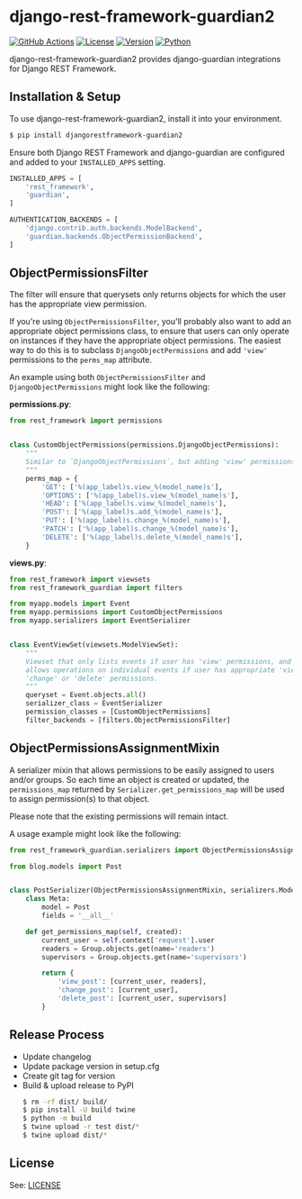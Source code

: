 # django-rest-framework-guardian2

[![GitHub Actions][github-actions-badge]](https://github.com/johnthagen/python-blueprint/actions)
[![License](https://img.shields.io/pypi/l/djangorestframework-guardian2.svg)](https://pypi.org/project/djangorestframework-guardian2)
[![Version](https://img.shields.io/pypi/v/djangorestframework-guardian2.svg)](https://pypi.org/project/djangorestframework-guardian2)
[![Python](https://img.shields.io/pypi/pyversions/djangorestframework-guardian2.svg)](https://pypi.org/project/djangorestframework-guardian2/)

[github-actions-badge]: https://github.com/johnthagen/django-rest-framework-guardian/workflows/python/badge.svg

django-rest-framework-guardian2 provides django-guardian integrations for Django REST Framework.


## Installation & Setup

To use django-rest-framework-guardian2, install it into your environment.

```sh
$ pip install djangorestframework-guardian2
```

Ensure both Django REST Framework and django-guardian are configured and added to your `INSTALLED_APPS` setting.

```python
INSTALLED_APPS = [
    'rest_framework',
    'guardian',
]

AUTHENTICATION_BACKENDS = [
    'django.contrib.auth.backends.ModelBackend',
    'guardian.backends.ObjectPermissionBackend',
]
```


## ObjectPermissionsFilter

The filter will ensure that querysets only returns objects for which the user has the appropriate view permission.

If you're using `ObjectPermissionsFilter`, you'll probably also want to add an appropriate object permissions
class, to ensure that users can only operate on instances if they have the appropriate object permissions.  The easiest
way to do this is to subclass `DjangoObjectPermissions` and add `'view'` permissions to the `perms_map` attribute.

An example using both `ObjectPermissionsFilter` and `DjangoObjectPermissions` might look like the following:

**permissions.py**:

```python
from rest_framework import permissions


class CustomObjectPermissions(permissions.DjangoObjectPermissions):
    """
    Similar to `DjangoObjectPermissions`, but adding 'view' permissions.
    """
    perms_map = {
        'GET': ['%(app_label)s.view_%(model_name)s'],
        'OPTIONS': ['%(app_label)s.view_%(model_name)s'],
        'HEAD': ['%(app_label)s.view_%(model_name)s'],
        'POST': ['%(app_label)s.add_%(model_name)s'],
        'PUT': ['%(app_label)s.change_%(model_name)s'],
        'PATCH': ['%(app_label)s.change_%(model_name)s'],
        'DELETE': ['%(app_label)s.delete_%(model_name)s'],
    }
```

**views.py**:

```python
from rest_framework import viewsets
from rest_framework_guardian import filters

from myapp.models import Event
from myapp.permissions import CustomObjectPermissions
from myapp.serializers import EventSerializer


class EventViewSet(viewsets.ModelViewSet):
    """
    Viewset that only lists events if user has 'view' permissions, and only
    allows operations on individual events if user has appropriate 'view', 'add',
    'change' or 'delete' permissions.
    """
    queryset = Event.objects.all()
    serializer_class = EventSerializer
    permission_classes = [CustomObjectPermissions]
    filter_backends = [filters.ObjectPermissionsFilter]
```


## ObjectPermissionsAssignmentMixin

A serializer mixin that allows permissions to be easily assigned to users and/or groups.
So each time an object is created or updated, the `permissions_map` returned by `Serializer.get_permissions_map` will be used to assign permission(s) to that object.

Please note that the existing permissions will remain intact.

A usage example might look like the following:

```python
from rest_framework_guardian.serializers import ObjectPermissionsAssignmentMixin

from blog.models import Post


class PostSerializer(ObjectPermissionsAssignmentMixin, serializers.ModelSerializer):
    class Meta:
        model = Post
        fields = '__all__'

    def get_permissions_map(self, created):
        current_user = self.context['request'].user
        readers = Group.objects.get(name='readers')
        supervisors = Group.objects.get(name='supervisors')

        return {
            'view_post': [current_user, readers],
            'change_post': [current_user],
            'delete_post': [current_user, supervisors]
        }

```


## Release Process

- Update changelog
- Update package version in setup.cfg
- Create git tag for version
- Build & upload release to PyPI
  ```bash
  $ rm -rf dist/ build/
  $ pip install -U build twine
  $ python -m build
  $ twine upload -r test dist/*
  $ twine upload dist/*
  ```

## License

See: [LICENSE](https://github.com/johnthagen/django-rest-framework-guardian/blob/master/LICENSE)
